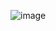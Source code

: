 ![image]([https://cdn.vox-cdn.com/thumbor/bQvQkEiWCCqdven9p9DSiL4H1HQ=/0x0:6546x3305/1120x0/filters:focal(0x0:6546x3305):format(webp):no_upscale()/cdn.vox-cdn.com/uploads/chorus_asset/file/7953323/shutterstock_304930064.jpg](https://miro.medium.com/v2/resize:fit:720/format:webp/0*DGMJ8BauoS2fNJ3c.png))
